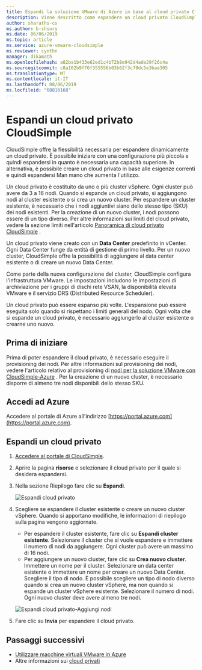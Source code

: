 ```yaml
---
title: Espandi la soluzione VMware di Azure in base al cloud privato CloudSimple
description: Viene descritto come espandere un cloud privato CloudSimple esistente per aggiungere capacità in un cluster nuovo o esistente
author: sharaths-cs
ms.author: b-shsury
ms.date: 06/06/2019
ms.topic: article
ms.service: azure-vmware-cloudsimple
ms.reviewer: cynthn
manager: dikamath
ms.openlocfilehash: a82ba1b433e62ed1c4b72b8e942d4ade29f26c4a
ms.sourcegitcommit: c8a102b9f76f355556b03b62f3c79dc5e3bae305
ms.translationtype: MT
ms.contentlocale: it-IT
ms.lasthandoff: 08/06/2019
ms.locfileid: "68816168"
---
```

# <a name="expand-a-cloudsimple-private-cloud"></a>Espandi un cloud privato CloudSimple

CloudSimple offre la flessibilità necessaria per espandere dinamicamente un cloud privato. È possibile iniziare con una configurazione più piccola e quindi espandersi in quanto è necessaria una capacità superiore. In alternativa, è possibile creare un cloud privato in base alle esigenze correnti e quindi espandersi Man mano che aumenta l'utilizzo.

Un cloud privato è costituito da uno o più cluster vSphere. Ogni cluster può avere da 3 a 16 nodi.  Quando si espande un cloud privato, si aggiungono nodi al cluster esistente o si crea un nuovo cluster. Per espandere un cluster esistente, è necessario che i nodi aggiuntivi siano dello stesso tipo (SKU) dei nodi esistenti. Per la creazione di un nuovo cluster, i nodi possono essere di un tipo diverso. Per altre informazioni sui limiti del cloud privato, vedere la sezione limiti nell'articolo [Panoramica di cloud privato CloudSimple](cloudsimple-private-cloud.md) .

Un cloud privato viene creato con un **Data Center** predefinito in vCenter.  Ogni Data Center funge da entità di gestione di primo livello.  Per un nuovo cluster, CloudSimple offre la possibilità di aggiungere al data center esistente o di creare un nuovo Data Center.

Come parte della nuova configurazione del cluster, CloudSimple configura l'infrastruttura VMware.  Le impostazioni includono le impostazioni di archiviazione per i gruppi di dischi rete VSAN, la disponibilità elevata VMware e il servizio DRS (Distributed Resource Scheduler).

Un cloud privato può essere espanso più volte. L'espansione può essere eseguita solo quando si rispettano i limiti generali del nodo. Ogni volta che si espande un cloud privato, è necessario aggiungerlo al cluster esistente o crearne uno nuovo.

## <a name="before-you-begin"></a>Prima di iniziare

Prima di poter espandere il cloud privato, è necessario eseguire il provisioning dei nodi.  Per altre informazioni sul provisioning dei nodi, vedere l'articolo relativo al provisioning di [nodi per la soluzione VMware con CloudSimple-Azure](create-nodes.md) .  Per la creazione di un nuovo cluster, è necessario disporre di almeno tre nodi disponibili dello stesso SKU.

## <a name="sign-in-to-azure"></a>Accedi ad Azure

Accedere al portale di Azure all'indirizzo [https://portal.azure.com](https://portal.azure.com).

## <a name="expand-a-private-cloud"></a>Espandi un cloud privato

1. [Accedere al portale di CloudSimple](access-cloudsimple-portal.md).

2. Aprire la pagina **risorse** e selezionare il cloud privato per il quale si desidera espandersi.

3. Nella sezione Riepilogo fare clic su **Espandi**.

    ![Espandi cloud privato](media/resources-expand-private-cloud.png)

4. Scegliere se espandere il cluster esistente o creare un nuovo cluster vSphere. Quando si apportano modifiche, le informazioni di riepilogo sulla pagina vengono aggiornate.

    * Per espandere il cluster esistente, fare clic su **Espandi cluster esistente**. Selezionare il cluster che si vuole espandere e immettere il numero di nodi da aggiungere. Ogni cluster può avere un massimo di 16 nodi.
    * Per aggiungere un nuovo cluster, fare clic su **Crea nuovo cluster**. Immettere un nome per il cluster. Selezionare un data center esistente o immettere un nome per creare un nuovo Data Center. Scegliere il tipo di nodo. È possibile scegliere un tipo di nodo diverso quando si crea un nuovo cluster vSphere, ma non quando si espande un cluster vSphere esistente. Selezionare il numero di nodi. Ogni nuovo cluster deve avere almeno tre nodi.

    ![Espandi cloud privato-Aggiungi nodi](media/resources-expand-private-cloud-add-nodes.png)

5. Fare clic su **Invia** per espandere il cloud privato.

## <a name="next-steps"></a>Passaggi successivi

* [Utilizzare macchine virtuali VMware in Azure](quickstart-create-vmware-virtual-machine.md)
* Altre informazioni sui [cloud privati](cloudsimple-private-cloud.md)